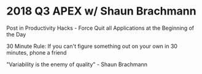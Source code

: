 # 2018 Q3 APEX w/ Shaun Brachmann

Post in Productivity Hacks - Force Quit all Applications at the Beginning of the Day

30 Minute Rule: If you can't figure something out on your own in 30 minutes, phone a friend

"Variability is the enemy of quality" - Shaun Brachmann
